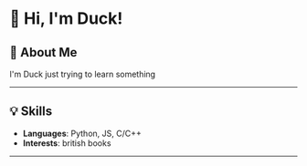 # 👋 Hi, I'm Duck!

## 🌟 About Me  
I'm Duck just trying to learn something

---

## 💡 Skills  
- **Languages**: Python, JS, C/C++ 
- **Interests**: british books
---

